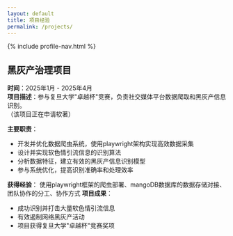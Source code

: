 ```yaml
---
layout: default
title: 项目经验
permalink: /projects/
---
```


{% include profile-nav.html %}

## 黑灰产治理项目
**时间**：2025年1月 - 2025年4月  
**项目描述**：参与复旦大学"卓越杯"竞赛，负责社交媒体平台数据爬取和黑灰产信息识别。  
（该项目正在申请软著）

**主要职责**：
- 开发并优化数据爬虫系统，使用playwright架构实现高效数据采集
- 设计并实现软色情引流信息的识别算法
- 分析数据特征，建立有效的黑灰产信息识别模型
- 参与系统优化，提高识别准确率和处理效率

**获得经验**：
  使用playwright框架的爬虫部署、mangoDB数据库的数据存储对接、团队协作的分工、协作方式
**项目成果**：
- 成功识别并打击大量软色情引流信息
- 有效遏制网络黑灰产活动
- 项目获得复旦大学"卓越杯"竞赛奖项 
